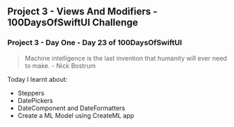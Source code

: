 ## Project 3 - Views And Modifiers - 100DaysOfSwiftUI Challenge

### Project 3 - Day One - Day 23 of 100DaysOfSwiftUI

> Machine intelligence is the last invention that humanity will ever need to make. - Nick Bostrum

Today I learnt about: 
- Steppers
- DatePickers
- DateComponent and DateFormatters
- Create a ML Model using CreateML app
